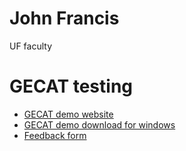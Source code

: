 # John Francis
UF faculty


# GECAT testing

- [GECAT demo website](francis-john-ufl.github.io/gecat-demo)
- [GECAT demo download for windows](https://github.com/francis-john-ufl/gecat-demo/releases/latest)
- [Feedback form]()
